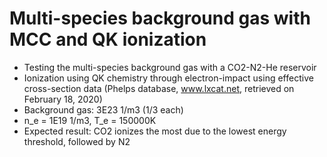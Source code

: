 # Multi-species background gas with MCC and QK ionization
* Testing the multi-species background gas with a CO2-N2-He reservoir
* Ionization using QK chemistry through electron-impact using effective cross-section data (Phelps database, www.lxcat.net, retrieved on February 18, 2020)
* Background gas: 3E23 1/m3 (1/3 each)
* n_e = 1E19 1/m3, T_e = 150000K
* Expected result: CO2 ionizes the most due to the lowest energy threshold, followed by N2